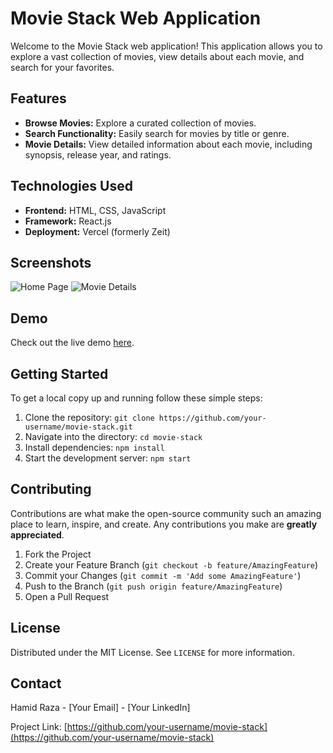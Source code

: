 # Movie Stack Web Application

Welcome to the Movie Stack web application! This application allows you to explore a vast collection of movies, view details about each movie, and search for your favorites.

## Features

- **Browse Movies:** Explore a curated collection of movies.
- **Search Functionality:** Easily search for movies by title or genre.
- **Movie Details:** View detailed information about each movie, including synopsis, release year, and ratings.

## Technologies Used

- **Frontend:** HTML, CSS, JavaScript
- **Framework:** React.js
- **Deployment:** Vercel (formerly Zeit)

## Screenshots

![Home Page](https://ibb.co/4mDy5V3)
![Movie Details](https://ibb.co/t8B8HwN)

## Demo

Check out the live demo [here](https://movie-stack-tau.vercel.app/).

## Getting Started

To get a local copy up and running follow these simple steps:

1. Clone the repository: `git clone https://github.com/your-username/movie-stack.git`
2. Navigate into the directory: `cd movie-stack`
3. Install dependencies: `npm install`
4. Start the development server: `npm start`

## Contributing

Contributions are what make the open-source community such an amazing place to learn, inspire, and create. Any contributions you make are **greatly appreciated**.

1. Fork the Project
2. Create your Feature Branch (`git checkout -b feature/AmazingFeature`)
3. Commit your Changes (`git commit -m 'Add some AmazingFeature'`)
4. Push to the Branch (`git push origin feature/AmazingFeature`)
5. Open a Pull Request

## License

Distributed under the MIT License. See `LICENSE` for more information.

## Contact

Hamid Raza - [Your Email] - [Your LinkedIn]

Project Link: [https://github.com/your-username/movie-stack](https://github.com/your-username/movie-stack)
